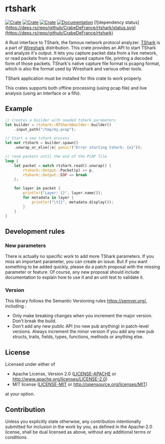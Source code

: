 # rtshark

[![Crate](https://img.shields.io/crates/v/rtshark.svg)](https://crates.io/crates/rtshark)
[![Crate](https://img.shields.io/crates/d/rtshark.svg)](https://crates.io/crates/rtshark)
[![Crate](https://img.shields.io/crates/l/rtshark.svg)](https://crates.io/crates/rtshark)
[![Documentation](https://docs.rs/rtshark/badge.svg)](https://docs.rs/rtshark/)
[![dependency status](https://deps.rs/repo/github/CrabeDeFrance/rtshark/status.svg](https://deps.rs/repo/github/CrabeDeFrance/rtshark)

A Rust interface to TShark, the famous network protocol analyzer. [TShark](https://www.wireshark.org/docs/man-pages/tshark.html) is a part of [Wireshark](https://www.wireshark.org/) distribution.
This crate provides an API to start TShark and analyze it's output.
It lets you capture packet data from a live network, or read packets from a previously saved capture file, printing a decoded form of those packets.
TShark's native capture file format is pcapng format, which is also the format used by Wireshark and various other tools.

TShark application must be installed for this crate to work properly.

This crates supports both offline processing (using pcap file) and live analysis (using an interface or a fifo).

## Example

```rust
// Creates a builder with needed tshark parameters
let builder = rtshark::RTSharkBuilder::builder()
    .input_path("/tmp/my.pcap");

// Start a new tshark process
let mut rtshark = builder.spawn()
    .unwrap_or_else(|e| panic!("Error starting tshark: {e}"));

// read packets until the end of the PCAP file
loop {
    let packet = match rtshark.read().unwrap() {
        rtshark::Output::Packet(p) => p,
        rtshark::Output::EOF => break
    };

    for layer in packet {
        println!("Layer: {}", layer.name());
        for metadata in layer {
            println!("\t{}", metadata.display());
        }
    }
}
```

## Development rules

### New parameters

There is actually no specific work to add more TShark parameters. If you miss an important parameter, you can create an issue.
But if you want something to be added quickly, please do a patch proposal with the missing parameter or feature.
Of course, any new proposal should include documentation to explain how to use it and an unit test to validate it.

### Version

This library follows the Semantic Versioning rules <https://semver.org/>, including :

* Only make breaking changes when you increment the major version. Don't break the build.
* Don't add any new public API (no new pub anything) in patch-level versions. Always increment the minor version if you add any new pub structs, traits, fields, types, functions, methods or anything else.

## License

Licensed under either of

 * Apache License, Version 2.0
   ([LICENSE-APACHE](LICENSE-APACHE) or http://www.apache.org/licenses/LICENSE-2.0)
 * MIT license
   ([LICENSE-MIT](LICENSE-MIT) or http://opensource.org/licenses/MIT)

at your option.

## Contribution

Unless you explicitly state otherwise, any contribution intentionally submitted
for inclusion in the work by you, as defined in the Apache-2.0 license, shall be
dual licensed as above, without any additional terms or conditions.